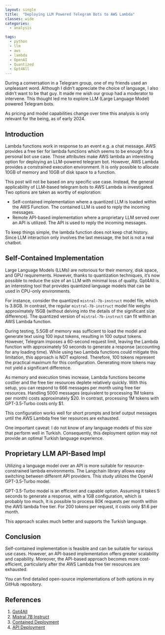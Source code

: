 ```yaml
---
layout: single
title:  "Deploying LLM Powered Telegram Bots to AWS Lambda"
classes: wide
categories:
  - analysis

tags:
  - python
  - llm
  - aws
  - lambda
  - OpenAI
  - Quantized
  - Gpt4All
---
```


During a conversation in a Telegram group, one of my friends used an unpleasant word. Although I didn’t appreciate the choice of language, I also didn’t want to be that guy. It made me wish our group had a moderator to intervene. This thought led me to explore LLM (Large Language Model) powered Telegram bots.

As pricing and model capabilities change over time this analysis is only relevant for the being, as of early 2024.

## Introduction

Lambda functions work in response to an event e.g. a chat message. AWS provides a free tier for lambda functions which seems to be enough for a personal bot use case. Those attributes make AWS lambda an interesting option for deploying an LLM-powered telegram bot. However, AWS Lambda provides a constrained execution environment. It is only possible to allocate 10GB of memory and 10GB of disk space to a function.

This post will not be based on any specific use case. Instead, the general applicability of LLM-based telegram bots to AWS Lambda is investigated. Two options are taken as worthy of exploration:

- Self-contained implementation where a quantized LLM is loaded within the AWS Function. The contained LLM is used to reply the incoming messages.
- Remote API-based implementation where a proprietary LLM served over an API is utilized. The API is used to reply the incoming messages. 

To keep things simple, the lambda function does not keep chat history. Since LLM interaction only involves the last message, the bot is not a real chatbot. 

## Self-Contained Implementation

Large Language Models (LLMs) are notorious for their memory, disk space, and GPU requirements. However, thanks to quantization techniques, it’s now possible to reduce the size of an LLM with minimal loss of quality. Gpt4All is an interesting tool that provides quantized language models that can be used in CPU-only environments.

For instance, consider the quantized `mistral-7b-instruct` model file, which is 3.8GB. In contrast, the regular `mistral-7b-instruct` model file weighs approximately 15GB (without delving into the details of the significant size difference). The quantized version of `mistral-7b-instruct` can fit within an AWS Lambda function.

During testing, 5.5GB of memory was sufficient to load the model and generate text using 100 input tokens, resulting in 100 output tokens. However, Telegram imposes a 60-second request limit, leaving the Lambda function with approximately 50 seconds to generate a response (accounting for any loading time). While using two Lambda functions could mitigate this limitation, this approach is NOT explored. Therefore, 100 tokens represent the practical maximum for this configuration. Generating more tokens may not yield a significant difference.

As memory and execution times increase, Lambda functions become costlier and the free tier resources deplete relatively quickly. With this setup, you can respond to 666 messages per month using free tier resources. Handling 5000 messages (equivalent to processing 1M tokens per month) costs approximately $20. In contrast, processing 1M tokens with GPT-3.5-Turbo costs only $1.

This configuration works well for short prompts and brief output messages until the AWS Lambda free tier resources are exhausted.

One important caveat: I do not know of any language models of this size that perform well in Turkish. Consequently, this deployment option may not provide an optimal Turkish language experience.


## Proprietary LLM API-Based Impl

Utilizing a language model over an API is more suitable for resource-constrained lambda environments. The Langchain library allows easy switching between different API providers. This study utilizes the OpenAI GPT-3.5-Turbo model. 

GPT-3.5-Turbo model is an efficient and capable option. Assuming it takes 5 seconds to generate a response, with a 1GB configuration, which is probably too much, It is possible to process 80K requests per month within the AWS lambda free tier. For 200 tokens per request, it costs only $1.6 per month.

This approach scales much better and supports the Turkish language. 

## Conclusion

Self-contained implementation is feasible and can be suitable for various use cases. However, an API-based implementation offers greater scalability and capability. Moreover, the API-based approach becomes more cost-efficient, particularly after the AWS Lambda free tier resources are exhausted.

You can find detailed open-source implementations of both options in my GitHub repository. 

## References
1. [Gpt4All](https://gpt4all.io/index.html)
2. [Mistral 7B Instruct](https://huggingface.co/mistralai/Mistral-7B-Instruct-v0.1)
3. [Contained Deployment](https://github.com/habanoz/telegram-bot-gpt4all-lambda)
4. [API Deployment](https://github.com/habanoz/telegram-bot-llm-openai-lambda)